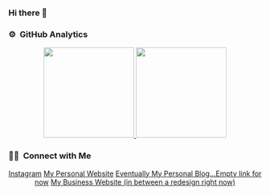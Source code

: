 ### Hi there 👋

### ⚙️ &nbsp;GitHub Analytics

<p align="center">
<a href="https://github.com/mazdakpak">
  <img height="180em" src="https://github-readme-stats-eight-theta.vercel.app/api?username=arsenic-man&show_icons=true&theme=algolia&include_all_commits=true&count_private=true"/>
  <img height="180em" src="https://github-readme-stats-eight-theta.vercel.app/api/top-langs/?username=arsenic-man&layout=compact&langs_count=8&theme=algolia"/>
</a>
</p>

### 🤝🏻 &nbsp;Connect with Me

<p align="center">
  <a href="https://www.instagram.com/olabamisaiye/">Instagram</a>
  <a href="https://checkout.olabamisaiye.me/">My Personal Website</a>
  <a href="#">Eventually My Personal Blog...Empty link for now</a>
  <a href="https://swapp.solutions">My Business Website (in between a redesign right now)</a>
</p>

<!--
**hola-there/hola-there** is a ✨ _special_ ✨ repository because its `README.md` (this file) appears on your GitHub profile.

Here are some ideas to get you started:

- 🔭 I’m currently working on ...
- 🌱 I’m currently learning ...
- 👯 I’m looking to collaborate on ...
- 🤔 I’m looking for help with ...
- 💬 Ask me about ...
- 📫 How to reach me: ...
- 😄 Pronouns: ...
- ⚡ Fun fact: ...
-->

